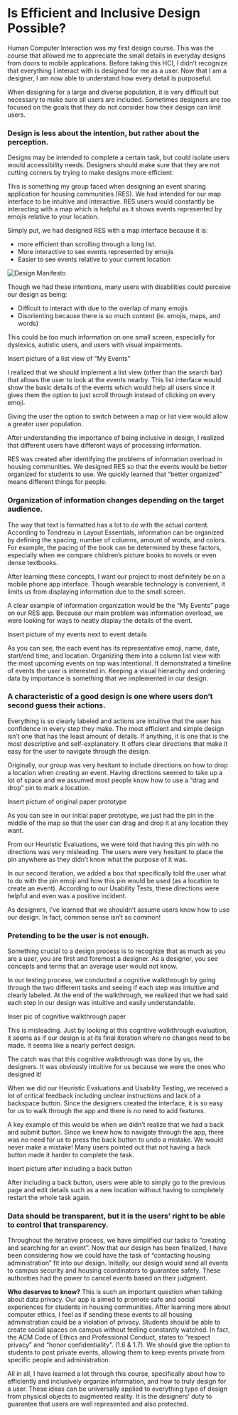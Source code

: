 # Is Efficient and Inclusive Design Possible?

Human Computer Interaction was my first design course. This was the course that allowed me to appreciate the small details in everyday designs from doors to mobile applications. Before taking this HCI, I didn’t recognize that everything I interact with is designed for me as a user. Now that I am a designer, I am now able to understand how every detail is purposeful.

When designing for a large and diverse population, it is very difficult but necessary to make sure all users are included. Sometimes designers are too focused on the goals that they do not consider how their design can limit users. 
 
### Design is less about the intention, but rather about the perception.

Designs may be intended to complete a certain task, but could isolate users would accessibility needs. Designers should make sure that they are not cutting corners by trying to make designs more efficient. 

This is something my group faced when designing an event sharing application for housing communities (RES). We had intended for our map interface to be intuitive and interactive. 
RES users would constantly be interacting with a map which is helpful as it shows events represented by emojis relative to your location. 

Simply put, we had designed RES with a map interface because it is:
- more efficient than scrolling through a long list.
- More interactive to see events represented by emojis
- Easier to see events relative to your current location

![Design Manifesto](/img/Home1.jpg)

Though we had these intentions, many users with disabilities could perceive our design as being:
- Difficult to interact with due to the overlap of many emojis
- Disorienting because there is so much content (ie. emojis, maps, and words)

This could be too much information on one small screen, especially for dyslexics, autistic users, and users with visual impairments. 

Insert picture of a list view of “My Events”

I realized that we should implement a list view (other than the search bar) that allows the user to look at the events nearby. This list interface would show the basic details of the events which would help all users since it gives them the option to just scroll through instead of clicking on every emoji. 

Giving the user the option to switch between a map or list view would allow a greater user population. 
 
After understanding the importance of being inclusive in design, I realized that different users have different ways of processing information.

RES was created after identifying the problems of information overload in housing communities. We designed RES so that the events would be better organized for students to use. We quickly learned that “better organized” means different things for people. 

### Organization of information changes depending on the target audience.

The way that text is formatted has a lot to do with the actual content. According to Tondreau in Layout Essentials, information can be organized by defining the spacing, number of columns, amount of words, and colors. For example, the pacing of the book can be determined by these factors, especially when we compare children’s picture books to novels or even dense textbooks. 

After learning these concepts, I want our project to most definitely be on a mobile phone app interface. Though wearable technology is convenient, it limits us from displaying information due to the small screen. 

A clear example of information organization would be the “My Events” page on our RES app. Because our main problem was information overload, we were looking for ways to neatly display the details of the event. 

Insert picture of my events next to event details

As you can see, the each event has its representative emoji, name, date, start/end time, and location. Organizing them into a column list view with the most upcoming events on top was intentional. It demonstrated a timeline of events the user is interested in. Keeping a visual hierarchy and ordering data by importance is something that we implemented in our design. 

### A characteristic of a good design is one where users don’t second guess their actions. 

Everything is so clearly labeled and actions are intuitive that the user has confidence in every step they make. The most efficient and simple design isn’t one that has the least amount of details. If anything, it is one that is the most descriptive and self-explanatory. It offers clear directions that make it easy for the user to navigate through the design.

Originally, our group was very hesitant to include directions on how to drop a location when creating an event. Having directions seemed to take up a lot of space and we assumed most people know how to use a “drag and drop” pin to mark a location. 

Insert picture of original paper prototype

As you can see in our initial paper prototype, we just had the pin in the middle of the map so that the user can drag and drop it at any location they want. 

From our Heuristic Evaluations, we were told that having this pin with no directions was very misleading. The users were very hesitant to place the pin anywhere as they didn’t know what the purpose of it was. 

In our second iteration, we added a box that specifically told the user what to do with the pin emoji and how this pin would be used (as a location to create an event). According to our Usability Tests, these directions were helpful and even was a positive incident. 

As designers, I’ve learned that we shouldn’t assume users know how to use our design. In fact, common sense isn’t so common! 

### Pretending to be the user is not enough. 

Something crucial to a design process is to recognize that as much as you are a user, you are first and foremost a designer. As a designer, you see concepts and terms that an average user would not know. 

In our testing process, we conducted a cognitive walkthrough by going through the two different tasks and seeing if each step was intuitive and clearly labeled. At the end of the walkthrough, we realized that we had said each step in our design was intuitive and easily understandable. 

Inser pic of cognitive walkthrough paper

This is misleading. Just by looking at this cognitive walkthrough evaluation, it seems as if our design is at its final iteration where no changes need to be made. It seems like a nearly perfect design. 

The catch was that this cognitive walkthrough was done by us, the designers. It was obviously intuitive for us because we were the ones who designed it! 

When we did our Heuristic Evaluations and Usability Testing, we received a lot of critical feedback including unclear instructions and lack of a backspace button. Since the designers created the interface, it is so easy for us to walk through the app and there is no need to add features. 

A key example of this would be when we didn’t realize that we had a back and submit button. Since we knew how to navigate through the app, there was no need for us to press the back button to undo a mistake. We would never make a mistake! Many users pointed out that not having a back button made it harder to complete the task. 

Insert picture after including a back button

After including a back button, users were able to simply go to the previous page and edit details such as a new location without having to completely restart the whole task again. 

### Data should be transparent, but it is the users’ right to be able to control that transparency. 

Throughout the iterative process, we have simplified our tasks to “creating and searching for an event”. Now that our design has been finalized, I have been considering how we could have the task of “contacting housing administration” fit into our design. Initially, our design would send all events to campus security and housing coordinators to guarantee safety. These authorities had the power to cancel events based on their judgment. 

**Who deserves to know?** This is such an important question when talking about data privacy. Our app is aimed to promote safe and social experiences for students in housing communities. 
After learning more about computer ethics, I feel as if sending these events to all housing administration could be a violation of privacy. Students should be able to create social spaces on campus without feeling constantly watched. In fact, the ACM Code of Ethics and Professional Conduct, states to “respect privacy” and “honor confidentiality”. (1.6 & 1.7). We should give the option to students to post private events, allowing them to keep events private from specific people and administration. 

All in all, I have learned a lot through this course, specifically about how to efficiently and inclusively organize information, and how to truly design for a user. These ideas can be universally applied to everything type of design from physical objects to augmented reality. It is the designers’ duty to guarantee that users are well represented and also protected. 




